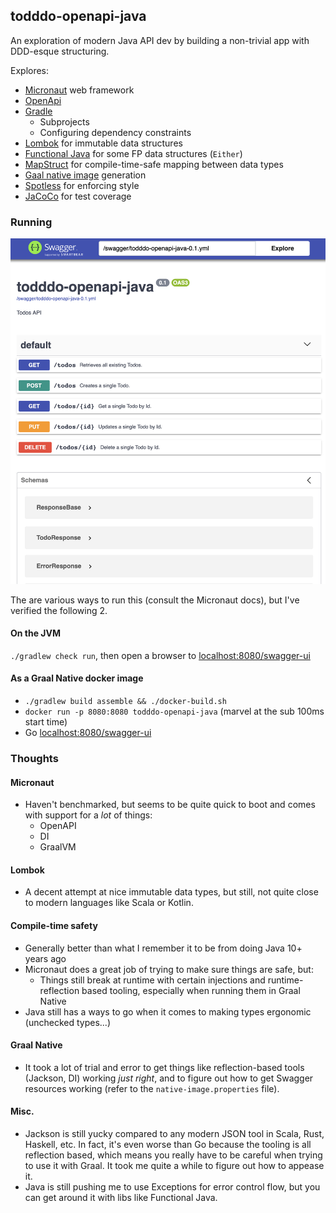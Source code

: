 ## todddo-openapi-java

An exploration of modern Java API dev by building a non-trivial app with DDD-esque structuring.

Explores:

- [Micronaut](http://micronaut.io) web framework
- [OpenApi](https://www.openapis.org)
- [Gradle](https://gradle.org)
  - Subprojects
  - Configuring dependency constraints
- [Lombok](https://projectlombok.org) for immutable data structures
- [Functional Java](https://www.functionaljava.org) for some FP data structures (`Either`)
- [MapStruct](https://mapstruct.org) for compile-time-safe mapping between data types 
- [Gaal native image](https://www.graalvm.org/docs/reference-manual/native-image/) generation
- [Spotless](https://github.com/diffplug/spotless) for enforcing style
- [JaCoCo](https://www.eclemma.org/jacoco/) for test coverage

### Running

![OpenApi](openapi.png)

The are various ways to run this (consult the Micronaut docs), but I've verified the following 2.

#### On the JVM

`./gradlew check run`, then open a browser to [localhost:8080/swagger-ui](http://localhost:8080/swagger-ui)

#### As a Graal Native docker image

- `./gradlew build assemble && ./docker-build.sh`
- `docker run -p 8080:8080 todddo-openapi-java` (marvel at the sub 100ms start time)
- Go [localhost:8080/swagger-ui](http://localhost:8080/swagger-ui)


### Thoughts

#### Micronaut

- Haven't benchmarked, but seems to be quite quick to boot and comes with support for a *lot* of things:
  - OpenAPI
  - DI
  - GraalVM
  
#### Lombok

- A decent attempt at nice immutable data types, but still, not quite close to modern languages like Scala or Kotlin.   

#### Compile-time safety

- Generally better than what I remember it to be from doing Java 10+ years ago
- Micronaut does a great job of trying to make sure things are safe, but:
  - Things still break at runtime with certain injections and runtime-reflection based tooling, especially when running 
    them in Graal Native
- Java still has a ways to go when it comes to making types ergonomic (unchecked types...)

#### Graal Native

- It took a lot of trial and error to get things like reflection-based tools (Jackson, DI) working *just right*, and to 
  figure out how to get Swagger resources working (refer to the `native-image.properties` file). 

#### Misc.

- Jackson is still yucky compared to any modern JSON tool in Scala, Rust, Haskell, etc. In fact, it's even worse than 
  Go because the tooling is all reflection based, which means you really have to be careful when trying to use it with
  Graal. It took me quite a while to figure out how to appease it.
- Java is still pushing me to use Exceptions for error control flow, but you can get around it with libs like Functional
  Java.